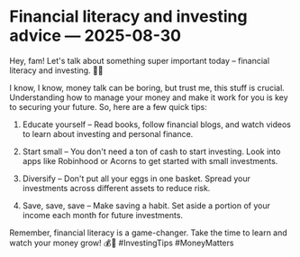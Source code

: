 # Financial literacy and investing advice — 2025-08-30

Hey, fam! Let's talk about something super important today – financial literacy and investing. 💸💡

I know, I know, money talk can be boring, but trust me, this stuff is crucial. Understanding how to manage your money and make it work for you is key to securing your future. So, here are a few quick tips:

1. Educate yourself – Read books, follow financial blogs, and watch videos to learn about investing and personal finance.

2. Start small – You don't need a ton of cash to start investing. Look into apps like Robinhood or Acorns to get started with small investments.

3. Diversify – Don't put all your eggs in one basket. Spread your investments across different assets to reduce risk.

4. Save, save, save – Make saving a habit. Set aside a portion of your income each month for future investments.

Remember, financial literacy is a game-changer. Take the time to learn and watch your money grow! 💰🚀 #InvestingTips #MoneyMatters